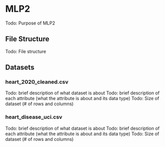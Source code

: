 # MLP2 
Todo: Purpose of MLP2

## File Structure
Todo: File structure

## Datasets
### heart_2020_cleaned.csv
Todo: brief description of what dataset is about
Todo: brief description of each attribute (what the attribute is about and its data type)
Todo: Size of dataset (# of rows and columns)
### heart_disease_uci.csv
Todo: brief description of what dataset is about
Todo: brief description of each attribute (what the attribute is about and its data type)
Todo: Size of dataset (# of rows and columns)